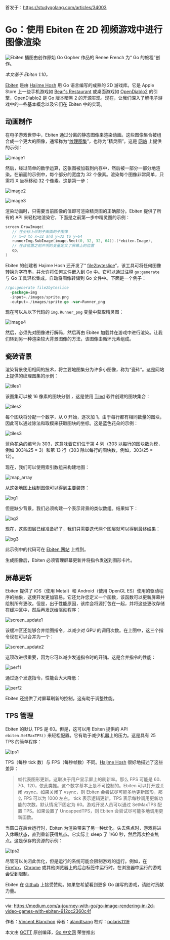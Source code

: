 首发于：https://studygolang.com/articles/34003

# Go：使用 Ebiten 在 2D 视频游戏中进行图像渲染

![Ebiten](https://raw.githubusercontent.com/studygolang/gctt-images2/master/20200205-Go-Image-Rendering-in-2D-Video-Games-with-Ebiten/illustration.png)
插图由创作原始 Go Gopher 作品的 Renee French 为“ Go 的旅程”创作。

*本文基于 Ebiten 1.10。*

[Ebiten](https://ebiten.org/) 是由 [Hajime Hosh](https://github.com/hajimehoshi) 用 Go 语言编写的成熟的 2D 游戏库。它是 Apple Store 上一些手机游戏如 [Bear's Restaurant](https://daigostudio.com/bearsrestaurant/en/) 或桌面游戏如 [OpenDiablo2](https://github.com/OpenDiablo2) 的引擎，OpenDiablo2 是 Go 版本暗黑 2 的开源实现。现在，让我们深入了解电子游戏中的一些基本概念以及它们在 Ebiten 中的实现。

## 动画制作
在电子游戏世界中，Ebiten 通过分离的静态图像来渲染动画。这些图像集合被组合成一个更大的图像，通常称为“[纹理图集](https://en.wikipedia.org/wiki/Texture_atlas)”，也称为“精灵图”。这是 [网站](https://ebiten.org/examples/animation.html) 上提供的示例：

![image1](https://raw.githubusercontent.com/studygolang/gctt-images2/master/20200205-Go-Image-Rendering-in-2D-Video-Games-with-Ebiten/image1.png)

然后，经过简单的数学运算，这张图被加载到内存中，然后被一部分一部分地渲染。在前面的示例中，每个部分的宽度为 32 个像素。渲染每个图像非常简单，只需将 X 坐标移动 32 个像素。这是第一步：

![image2](https://raw.githubusercontent.com/studygolang/gctt-images2/master/20200205-Go-Image-Rendering-in-2D-Video-Games-with-Ebiten/image2.png)

![image3](https://raw.githubusercontent.com/studygolang/gctt-images2/master/20200205-Go-Image-Rendering-in-2D-Video-Games-with-Ebiten/image3.png)

渲染动画时，只需要当前图像的值即可渲染精灵图的正确部分。Ebiten 提供了所有的 API 来轻松地渲染它，下面是之前第一步中精灵图的示例：

```go
screen.DrawImage(
   // 在坐标上绘制子画面的子图像
   // x=0 to x=32 and y=32 to y=64
   runnerImg.SubImage(image.Rect(0, 32, 32, 64)).(*ebiten.Image),
   // 在该位置之前声明的变量定义了屏幕上的位置
   op,
)
```

Ebiten 的创建者 Hajime Hosh 还开发了“ [file2byteslice](https://github.com/hajimehoshi/file2byteslice)”，该工具可将任何图像转换为字符串，并允许将任何文件嵌入到 Go 中。它可以通过注释 `go:generate` 与 Go 工具轻松集成，自动将图像转储到 Go 文件中。下面是一个例子：

```go
//go:generate file2byteslice
  -package=img
  -input=./images/sprite.png
  -output=./images/sprite.go -var=Runner_png
```

现在可以从以下代码的 `img.Runner_png` 变量中获取精灵图：

![image4](https://raw.githubusercontent.com/studygolang/gctt-images2/master/20200205-Go-Image-Rendering-in-2D-Video-Games-with-Ebiten/image4.png)

然后，必须先对图像进行解码，然后再由 Ebiten 加载并在游戏中进行渲染。让我们转到另一种渲染较大背景图像的方法，该图像由循环元素组成。

## 瓷砖背景

渲染背景使用相同的技术，将主要地图集分为许多小图像，称为“瓷砖”。这是网站上提供的纹理图集的示例：

![tiles1](https://raw.githubusercontent.com/studygolang/gctt-images2/master/20200205-Go-Image-Rendering-in-2D-Video-Games-with-Ebiten/tiles1.png)

该图集可以被 16 像素的图块分割 ，这是使用 [Tiled](https://www.mapeditor.org/) 软件创建的图块集合：

![tiles2](https://raw.githubusercontent.com/studygolang/gctt-images2/master/20200205-Go-Image-Rendering-in-2D-Video-Games-with-Ebiten/tiles2.png)

每个图块将分配一个数字，从 0 开始，逐次加 1。由于每行都有相同数量的图块，因此可以通过除法和取模来获取图块的坐标。这是蓝色花朵的示例：

![tiles3](https://raw.githubusercontent.com/studygolang/gctt-images2/master/20200205-Go-Image-Rendering-in-2D-Video-Games-with-Ebiten/tiles3.png)

蓝色花朵的编号为 303，这意味着它们位于第 4 列（303 以每行的图块数为模，例如 303％25 = 3）和第 13 行（303 除以每行的图块数，例如，303/25 = 12）。

现在，我们可以使用索引数组来构建地图：

![map_array](https://raw.githubusercontent.com/studygolang/gctt-images2/master/20200205-Go-Image-Rendering-in-2D-Video-Games-with-Ebiten/map_array.png)

从这张地图上绘制图像可以得到主要装饰：

![bg1](https://raw.githubusercontent.com/studygolang/gctt-images2/master/20200205-Go-Image-Rendering-in-2D-Video-Games-with-Ebiten/bg1.png)

但是缺少背景。我们必须构建一个表示背景的类似数组。结果如下：

![bg2](https://raw.githubusercontent.com/studygolang/gctt-images2/master/20200205-Go-Image-Rendering-in-2D-Video-Games-with-Ebiten/bg2.png)

现在，这些图层已经准备好了，我们只需要迭代两个图层就可以得到最终结果：

![bg3](https://raw.githubusercontent.com/studygolang/gctt-images2/master/20200205-Go-Image-Rendering-in-2D-Video-Games-with-Ebiten/bg3.png)

此示例中的代码可在 [Ebiten 网站](https://ebiten.org/examples/tiles.html) 上找到。

生成图像后，Ebiten 必须管理屏幕更新并将指令发送到图形卡片。

## 屏幕更新

Ebiten 提供了 iOS（使用 Metal）和 Android（使用 OpenGL ES）使用的驱动程序的抽象，这使开发更加容易。它还允许您定义一个函数，该函数可以更新屏幕并绘制所有更改。但是，出于性能原因，该库会将源打包在一起，并将这些更改存储在缓冲区中，然后再发送给驱动程序：

![screen_update1](https://raw.githubusercontent.com/studygolang/gctt-images2/master/20200205-Go-Image-Rendering-in-2D-Video-Games-with-Ebiten/screen_update1.png)

该缓冲区还能够合并绘图指令，以减少对 GPU 的调用次数。在上图中，这三个指令现在可以合并为一个：

![screen_update2](https://raw.githubusercontent.com/studygolang/gctt-images2/master/20200205-Go-Image-Rendering-in-2D-Video-Games-with-Ebiten/screen_update2.png)

这项改进很重要，因为它可以减少发送指令时的开销。这是合并指令的性能：

![perf1](https://raw.githubusercontent.com/studygolang/gctt-images2/master/20200205-Go-Image-Rendering-in-2D-Video-Games-with-Ebiten/perf1.png)

通过逐个发送指令，性能会大大降低：

![perf2](https://raw.githubusercontent.com/studygolang/gctt-images2/master/20200205-Go-Image-Rendering-in-2D-Video-Games-with-Ebiten/perf2.png)

Ebiten 还提供了对屏幕刷新的控制，这有助于调整性能。

## TPS 管理

Ebiten 的默认 TPS 是 60。但是，这可以用 Ebiten 提供的 API `ebiten.SetMaxTPS()` 来轻松配置。它有助于减少机器上的压力。这是具有 25 TPS 的简单程序：

![tps1](https://raw.githubusercontent.com/studygolang/gctt-images2/master/20200205-Go-Image-Rendering-in-2D-Video-Games-with-Ebiten/tps1.png)

TPS（每秒 tick 数）与 FPS（每秒帧数）不同。[Hajime Hosh](https://github.com/hajimehoshi) 很好地描述了这些差异：

> 帧代表图形更新。这取决于用户显示屏上的刷新率。那么 FPS 可能是 60、70、120，依此类推。这个数字基本上是不可控制的。Ebiten 可以打开或关闭 vsync。如果关闭了 vsync，则 Ebiten 会尝试尽可能多地更新图形，那么 FPS 可以为 1000 左右。
> tick 表示逻辑更新。TPS 表示每秒调用更新功能的次数。默认情况下固定为 60。游戏开发人员可以通过 SetMaxTPS 配置 TPS。如果设置了 UncappedTPS，则 Ebiten 会尝试尽可能多地调用更新函数。

当窗口在后台运行时，Ebiten 为渲染带来了另一种优化。失去焦点时，游戏将进入休眠状态，直到重新获得焦点。它实际上 sleep 了 1/60 秒，然后再次检查焦点。这是保存的资源的示例：

![tps2](https://raw.githubusercontent.com/studygolang/gctt-images2/master/20200205-Go-Image-Rendering-in-2D-Video-Games-with-Ebiten/tps2.png)

尽管可以关闭此优化，但是运行的系统可能会限制游戏的运行。例如，在 [Firefox](https://hacks.mozilla.org/2018/01/firefox-58-the-quantum-era-continues/)，[Chrome](https://developers.google.com/web/updates/2017/03/background_tabs) 或其他浏览器上的后台标签中运行时，在浏览器中运行的游戏会受到限制。

Ebiten 在 [Github](https://github.com/sponsors/hajimehoshi) 上接受赞助。如果您希望看到更多 Go 编写的游戏，请随时贡献力量。

---
via: https://medium.com/a-journey-with-go/go-image-rendering-in-2d-video-games-with-ebiten-912cc2360c4f

作者：[Vincent Blanchon](https://medium.com/@blanchon.vincent)
译者：[alandtsang](https://github.com/alandtsang)
校对：[polaris1119](https://github.com/polaris1119)

本文由 [GCTT](https://github.com/studygolang/GCTT) 原创编译，[Go 中文网](https://studygolang.com/) 荣誉推出
